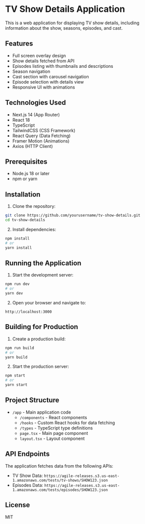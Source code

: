# TV Show Details Application

This is a web application for displaying TV show details, including information about the show, seasons, episodes, and cast.

## Features

- Full screen overlay design
- Show details fetched from API
- Episodes listing with thumbnails and descriptions
- Season navigation
- Cast section with carousel navigation
- Episode selection with details view
- Responsive UI with animations

## Technologies Used

- Next.js 14 (App Router)
- React 18
- TypeScript
- TailwindCSS (CSS Framework)
- React Query (Data Fetching)
- Framer Motion (Animations)
- Axios (HTTP Client)

## Prerequisites

- Node.js 18 or later
- npm or yarn

## Installation

1. Clone the repository:

```bash
git clone https://github.com/yourusername/tv-show-details.git
cd tv-show-details
```

2. Install dependencies:

```bash
npm install
# or
yarn install
```

## Running the Application

1. Start the development server:

```bash
npm run dev
# or
yarn dev
```

2. Open your browser and navigate to:

```
http://localhost:3000
```

## Building for Production

1. Create a production build:

```bash
npm run build
# or
yarn build
```

2. Start the production server:

```bash
npm start
# or
yarn start
```

## Project Structure

- `/app` - Main application code
  - `/components` - React components
  - `/hooks` - Custom React hooks for data fetching
  - `/types` - TypeScript type definitions
  - `page.tsx` - Main page component
  - `layout.tsx` - Layout component

## API Endpoints

The application fetches data from the following APIs:

- TV Show Data: `https://agile-releases.s3.us-east-1.amazonaws.com/tests/tv-shows/SHOW123.json`
- Episodes Data: `https://agile-releases.s3.us-east-1.amazonaws.com/tests/episodes/SHOW123.json`

## License

MIT
